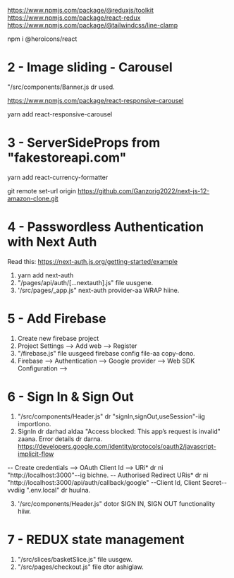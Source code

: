 https://www.npmjs.com/package/@reduxjs/toolkit
https://www.npmjs.com/package/react-redux
https://www.npmjs.com/package/@tailwindcss/line-clamp

npm i @heroicons/react

# 2 - Image sliding - Carousel

"/src/components/Banner.js dr used.

https://www.npmjs.com/package/react-responsive-carousel

yarn add react-responsive-carousel

# 3 - ServerSideProps from "fakestoreapi.com"

yarn add react-currency-formatter

<!-- Set a new remote repo -->

git remote set-url origin https://github.com/Ganzorig2022/next-js-12-amazon-clone.git

# 4 - Passwordless Authentication with Next Auth

Read this: https://next-auth.js.org/getting-started/example

1. yarn add next-auth
2. "/pages/api/auth/[...nextauth].js" file uusgene.
3. '/src/pages/\_app.js" next-auth provider-aa WRAP hiine.

# 5 - Add Firebase

1. Create new firebase project
2. Project Settings --> Add web --> Register
3. "/firebase.js" file uusgeed firebase config file-aa copy-dono.
4. Firebase --> Authentication --> Google provider --> Web SDK Configuration -->

# 6 - Sign In & Sign Out

1. "/src/components/Header.js" dr "signIn,signOut,useSession"-iig importlono.
2. SignIn dr darhad aldaa "Access blocked: This app’s request is invalid" zaana. Error details dr darna.
   https://developers.google.com/identity/protocols/oauth2/javascript-implicit-flow

-- Create credentials --> OAuth Client Id --> URi\* dr ni "http://localhost:3000"--ig bichne.
-- Authorised Redirect URis\* dr ni "http://localhost:3000/api/auth/callback/google"
--Client Id, Client Secret--vvdiig ".env.local" dr huulna.

3. '/src/components/Header.js" dotor SIGN IN, SIGN OUT functionality hiiw.

# 7 - REDUX state management

1. "/src/slices/basketSlice.js" file uusgew.
2. "/src/pages/checkout.js" file dtor ashiglaw.

